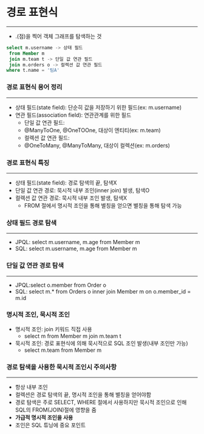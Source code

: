 # 경로 표현식
***
* .(점)을 찍어 객체 그래프를 탐색하는 것
```sql
select m.username -> 상태 필드
 from Member m
 join m.team t -> 단일 값 연관 필드
 join m.orders o -> 컬렉션 값 연관 필드
where t.name = '팀A' 
```
### 경로 표현식 용어 정리
***
* 상태 필드(state field): 단순히 값을 저장하기 위한 필드(ex: m.username)
* 연관 필드(association field): 연관관계를 위한 필드
  * 단일 값 연관 필드:
  * @ManyToOne, @OneTOOne, 대상이 엔티티(ex: m.team)
  * 컬렉션 값 연관 필드:
  * @OneToMany, @ManyToMany, 대상이 컬렉션(ex: m.orders)
### 경로 표현식 특징
***
* 상태 필드(state field): 경로 탐색의 끝, 탐색X
* 단일 값 연관 경로: 묵시적 내부 조인(inner join) 발생, 탐색O
* 컬렉션 값 연관 경로: 묵시적 내부 조인 발생, 탐색X 
  * FROM 절에서 명시적 조인을 통해 별칭을 얻으면 별칭을 통해 탐색 가능
### 상태 필드 경로 탐색
***
* JPQL: select m.username, m.age from Member m
* SQL: select m.username, m.age from Member m
### 단일 값 연관 경로 탐색
***
* JPQL:select o.member from Order o
* SQL: select m.* from Orders o inner join Member m on o.member_id = m.id
### 명시적 조인, 묵시적 조인
* 명시적 조인: join 키워드 직접 사용
  * select m from Member m join m.team t
* 묵시적 조인: 경로 표현식에 의해 묵시적으로 SQL 조인 발생(내부 조인만 가능)
  * select m.team from Member m
### 경로 탐색을 사용한 묵시적 조인시 주의사항
*** 
* 항상 내부 조인
* 컬렉션은 경로 탐색의 끝, 명시적 조인을 통해 별칭을 얻어야함
* 경로 탐색은 주로 SELECT, WHERE 절에서 사용하지만 묵시적 조인으로 인해 SQL의 FROM(JOIN)절에 영향을 줌
* **가급적 명시적 조인을 사용**
* 조인은 SQL 튜닝에 중요 포인트
